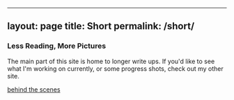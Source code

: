  ---
layout: page
title: Short
permalink: /short/
---
### Less Reading, More Pictures
<p> The main part of this site is home to longer write ups. If you'd like to see what I'm working on currently, or some progress shots, check out my other site. </p>
<a class="read-more" target= "_blank" href=http://www.mariakuznetsov.tumblr.com alt="Maria Kuznetsov's Portfolio"> behind the scenes</a>